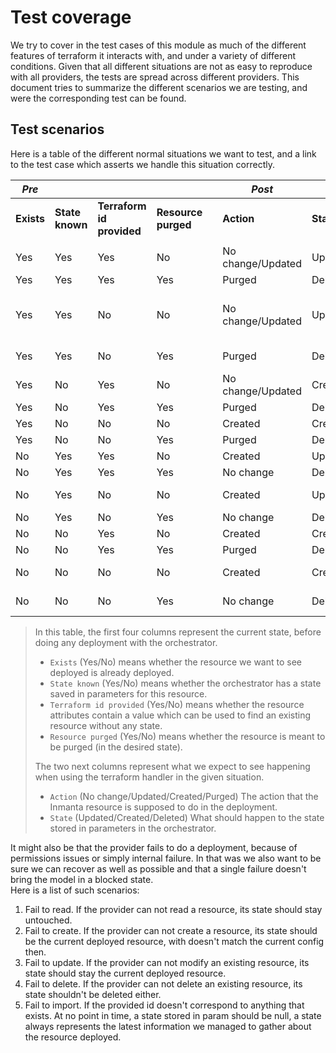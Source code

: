 # Test coverage

We try to cover in the test cases of this module as much of the different features of terraform it interacts with, and under a variety of different conditions.  Given that all different situations are not as easy to reproduce with all providers, the tests are spread across different providers.  This document tries to summarize the different scenarios we are testing, and were the corresponding test can be found.

## Test scenarios

Here is a table of the different normal situations we want to test, and a link to the test case which asserts we handle this situation correctly.

| *Pre* | | | | | *Post* | | | *Test* |
| --- | --- | --- | --- | --- | --- | --- | --- | --- |
| **Exists** | **State known** | **Terraform id provided** | **Resource purged** | | **Action** | **State** |  |  |
| | | | | | | | |
| Yes | Yes | Yes | No | | No change/Updated | Updated |  |
| Yes | Yes | Yes | Yes | | Purged | Deleted |  |
| Yes | Yes | No | No | | No change/Updated | Updated | [#1 No change](../tests/providers/local/test_local_file.py#L183) [#1 Update](../tests/providers/local/test_local_file.py#L197) |
| Yes | Yes | No | Yes | | Purged | Deleted | [#1 Delete](../tests/providers/local/test_local_file.py#L236) |
| Yes | No | Yes | No | | No change/Updated | Created |  |
| Yes | No | Yes | Yes | | Purged | Deleted |  |
| Yes | No | No | No | | Created | Created |  |
| Yes | No | No | Yes | | Purged | Deleted |  |
| No | Yes | Yes | No | | Created | Updated |  |
| No | Yes | Yes | Yes | | No change | Deleted |  |
| No | Yes | No | No | | Created | Updated | [#1 Repair](../tests/providers/local/test_local_file.py#L216) |
| No | Yes | No | Yes | | No change | Deleted |  |
| No | No | Yes | No | | Created | Created |  |
| No | No | Yes | Yes | | Purged | Deleted |  |
| No | No | No | No | | Created | Created | [#1 Create](../tests/providers/local/test_local_file.py#L166) |
| No | No | No | Yes | | No change | Deleted | [#1 No change](../tests/providers/local/test_local_file.py#L153) |

> In this table, the first four columns represent the current state, before doing any deployment with the orchestrator. 
>   - `Exists` (Yes/No) means whether the resource we want to see deployed is already deployed.
>   - `State known` (Yes/No) means whether the orchestrator has a state saved in parameters for this resource.
>   - `Terraform id provided` (Yes/No) means whether the resource attributes contain a value which can be used to find an existing resource without any state.
>   - `Resource purged` (Yes/No) means whether the resource is meant to be purged (in the desired state).
>
> The two next columns represent what we expect to see happening when using the terraform handler in the given situation.
>   - `Action` (No change/Updated/Created/Purged) The action that the Inmanta resource is supposed to do in the deployment.
>   - `State` (Updated/Created/Deleted) What should happen to the state stored in parameters in the orchestrator.

It might also be that the provider fails to do a deployment, because of permissions issues or simply internal failure.  In that was we also want to be sure we can recover as well as possible and that a single failure doesn't bring the model in a blocked state.  
Here is a list of such scenarios:
 1. Fail to read.  If the provider can not read a resource, its state should stay untouched.
 1. Fail to create.  If the provider can not create a resource, its state should be the current deployed resource, with doesn't match the current config then.
 1. Fail to update.  If the provider can not modify an existing resource, its state should stay the current deployed resource.
 1. Fail to delete.  If the provider can not delete an existing resource, its state shouldn't be deleted either.
 1. Fail to import.  If the provided id doesn't correspond to anything that exists.
At no point in time, a state stored in param should be null, a state always represents the latest information we managed to gather about the resource deployed.
